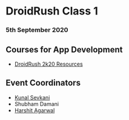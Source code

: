 # DroidRush Class 1

### 5th September 2020

## Courses for App Development

- [DroidRush 2k20 Resources](https://docs.google.com/document/d/13o5EF6GW3QlRJis-BwfgpogqJyEsxQCtkW0Tuao5Zi8/edit?usp=sharing)

## Event Coordinators

- [Kunal Sevkani](https://github.com/kunalmnnit)
- Shubham Damani
- [Harshit Agarwal](https://github.com/harshwall)
